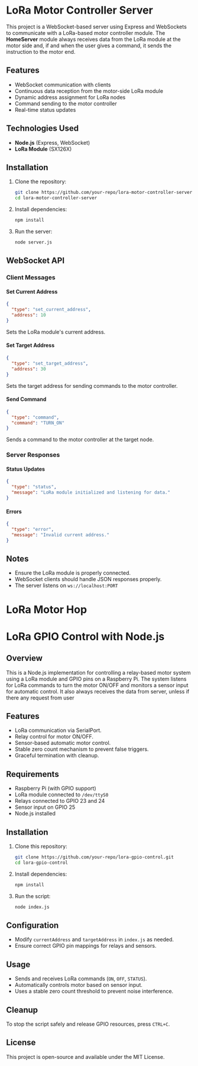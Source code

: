 # LoRa Motor Controller Server

This project is a WebSocket-based server using Express and WebSockets to communicate with a LoRa-based motor controller module. The **HomeServer** module always receives data from the LoRa module at the motor side and, if and when the user gives a command, it sends the instruction to the motor end.

## Features
- WebSocket communication with clients
- Continuous data reception from the motor-side LoRa module
- Dynamic address assignment for LoRa nodes
- Command sending to the motor controller
- Real-time status updates

## Technologies Used
- **Node.js** (Express, WebSocket)
- **LoRa Module** (SX126X)

## Installation
1. Clone the repository:
   ```sh
   git clone https://github.com/your-repo/lora-motor-controller-server.git
   cd lora-motor-controller-server
   ```
2. Install dependencies:
   ```sh
   npm install
   ```
3. Run the server:
   ```sh
   node server.js
   ```

## WebSocket API
### Client Messages
#### Set Current Address
```json
{
  "type": "set_current_address",
  "address": 10
}
```
Sets the LoRa module's current address.

#### Set Target Address
```json
{
  "type": "set_target_address",
  "address": 30
}
```
Sets the target address for sending commands to the motor controller.

#### Send Command
```json
{
  "type": "command",
  "command": "TURN_ON"
}
```
Sends a command to the motor controller at the target node.

### Server Responses
#### Status Updates
```json
{
  "type": "status",
  "message": "LoRa module initialized and listening for data."
}
```

#### Errors
```json
{
  "type": "error",
  "message": "Invalid current address."
}
```

## Notes
- Ensure the LoRa module is properly connected.
- WebSocket clients should handle JSON responses properly.
- The server listens on `ws://localhost:PORT`
 


# LoRa Motor Hop

# LoRa GPIO Control with Node.js

## Overview
This is a Node.js implementation for controlling a relay-based motor system using a LoRa module and GPIO pins on a Raspberry Pi. The system listens for LoRa commands to turn the motor ON/OFF and monitors a sensor input for automatic control. It also always receives the data from server, unless if there any request from user 

## Features
- LoRa communication via SerialPort.
- Relay control for motor ON/OFF.
- Sensor-based automatic motor control.
- Stable zero count mechanism to prevent false triggers.
- Graceful termination with cleanup.

## Requirements
- Raspberry Pi (with GPIO support)
- LoRa module connected to `/dev/ttyS0`
- Relays connected to GPIO 23 and 24
- Sensor input on GPIO 25
- Node.js installed

## Installation
1. Clone this repository:
   ```sh
   git clone https://github.com/your-repo/lora-gpio-control.git
   cd lora-gpio-control
   ```
2. Install dependencies:
   ```sh
   npm install
   ```
3. Run the script:
   ```sh
   node index.js
   ```

## Configuration
- Modify `currentAddress` and `targetAddress` in `index.js` as needed.
- Ensure correct GPIO pin mappings for relays and sensors.

## Usage
- Sends and receives LoRa commands (`ON`, `OFF`, `STATUS`).
- Automatically controls motor based on sensor input.
- Uses a stable zero count threshold to prevent noise interference.

## Cleanup
To stop the script safely and release GPIO resources, press `CTRL+C`.

## License
This project is open-source and available under the MIT License.

